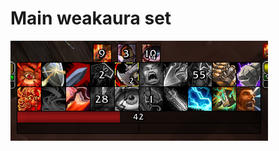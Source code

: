 # Main weakaura set
![Image of Weakaura set V2](https://github.com/LeoJansson/SL_Warrior_Weakauras/blob/main/Warrior%20set%2040px%20V2.PNG)


